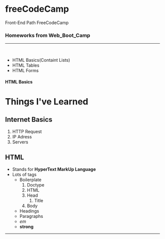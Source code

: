 # freeCodeCamp
Front-End Path FreeCodeCamp

<h3>Homeworks from Web_Boot_Camp</h3>
<hr>
<br>
<ul>
  <li>HTML Basics(Containt Lists)</li>
  <li>HTML Tables</li>
  <li>HTML Forms</li>
</ul>

<h4>HTML Basics</h4>
<h1>Things I've Learned</h1>
  <h2>Internet Basics</h2>
  <ol>
    <li>HTTP Request</li>
    <li>IP Adress</li>
    <li>Servers</li>
  </ol>

  <h2>HTML</h2>
  <ul>
    <li>Stands for <strong title="HTML">HyperText MarkUp Language</strong></li>
    <li>Lots of tags
      <ul>
        <li>Boilerplate
          <ol>
            <li>Doctype</li>
            <li>HTML</li>
            <li>Head
              <ol>
                <li>Title</li>
              </ol>
            </li>
            <li>Body</li>
          </ol>
        </li>
        <li>Headings</li>
        <li>Paragraphs</li>
        <li><em title="Empatized Text">em</em></li>
        <li><strong title="Strong Importance Text">strong</strong></li>
      </ul>
    </li>
  </ul>
  <hr>
  <br>
